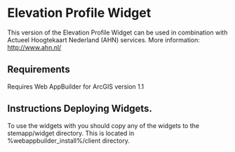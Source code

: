 # Elevation Profile Widget

This version of the Elevation Profile Widget can be used in combination with Actueel Hoogtekaart Nederland (AHN) services. 
More information: http://www.ahn.nl/



## Requirements

Requires Web AppBuilder for ArcGIS version 1.1



## Instructions Deploying Widgets.


To use the widgets with you should copy any of the widgets to the stemapp/widget directory. This is located in %webappbuilder_install%/client directory.